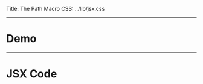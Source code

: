 Title: The Path Macro
CSS: ../lib/jsx.css

-----

# Demo

<div id="demo-area"></div>

-----

# JSX Code

<script src="../lib/jquery.min.js"></script>
<script src="converted/let-expanded.js"></script>
